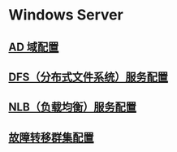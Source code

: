 # Windows Server

## [AD 域配置](./ActiveDirectoryDomain.html)

## [DFS（分布式文件系统）服务配置](./DFS.md)

## [NLB（负载均衡）服务配置](./NLB.md)

## [故障转移群集配置](./FailoverCluster.md)